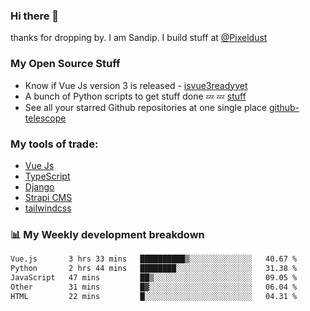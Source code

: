 ### Hi there 👋

thanks for dropping by.
I am Sandip. I build stuff at [@Pixeldust](github.com/pixeldust-in/)

###  **My Open Source Stuff**

 - Know if Vue Js version 3 is released -  [isvue3readyyet](https://github.com/sandiprb/isvue3readyyet)
 - A bunch of Python scripts to get stuff done 💤 💤 [stuff](https://github.com/sandiprb/stuff)
 - See all your starred Github repositories at one single place [github-telescope](https://github.com/sandiprb/github-telescope)



###  **My tools of trade:**
 - [Vue Js](https://github.com/vuejs/vue/)
 - [TypeScript](https://github.com/microsoft/TypeScript)
 - [Django](github.com/django/django)
 - [Strapi CMS](github.com/strapi/strapi)
 - [tailwindcss](https://github.com/tailwindlabs/tailwindcss)


###  📊 **My Weekly development breakdown**
<!--START_SECTION:waka-->

```txt
Vue.js       3 hrs 33 mins   ██████████▒░░░░░░░░░░░░░░   40.67 %
Python       2 hrs 44 mins   ████████░░░░░░░░░░░░░░░░░   31.38 %
JavaScript   47 mins         ██▒░░░░░░░░░░░░░░░░░░░░░░   09.05 %
Other        31 mins         █▓░░░░░░░░░░░░░░░░░░░░░░░   06.04 %
HTML         22 mins         █░░░░░░░░░░░░░░░░░░░░░░░░   04.31 %
```

<!--END_SECTION:waka-->
